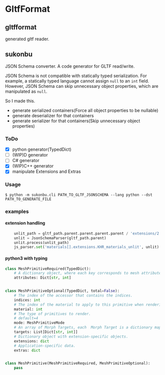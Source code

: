 # GltfFormat

## gltfformat

generated gltf reader.

## sukonbu

JSON Schema converter.
A code generator for GLTF read/write.

JSON Schema is not compatible with statically typed serialization.
For example, a statically typed language cannot assign `null` to an `int` field.
However, JSON Schema can skip unnecessary object properties, which are manipulated as `null`.

So I made this.

* generate serialized containers(Force all object properties to be nullable)
* generate deserializer for that containers
* generate serializer for that containers(Skip unnecessary object properties)

### ToDo

* [x] python generator(TypedDict)
* [ ] (WIP)D generator
* [ ] C# generator
* [x] (WIP)C++ generator
* [x] manipulate Extensions and Extras

### Usage

```
$ python -m sukonbu.cli PATH_TO_GLTF_JSONSCHEMA --lang python --dst PATH_TO_GENERATE_FILE
```

### examples

#### extension handling

```py
    unlit_path = gltf_path.parent.parent.parent.parent / 'extensions/2.0/Khronos/KHR_materials_unlit/schema/gltf.KHR_materials_unlit.schema.json'
    unlit = JsonSchemaParser(gltf_path.parent)
    unlit.process(unlit_path)
    js_parser.set('materials[].extensions.KHR_materials_unlit', unlit)
```

#### python3 with typing

```py
class MeshPrimitiveRequired(TypedDict):
    # A dictionary object, where each key corresponds to mesh attribute semantic and each value is the index of the accessor containing attribute's data.
    attributes: Dict[str, int]


class MeshPrimitiveOptional(TypedDict, total=False):
    # The index of the accessor that contains the indices.
    indices: int
    # The index of the material to apply to this primitive when rendering.
    material: int
    # The type of primitives to render.
    # default=4
    mode: MeshPrimitiveMode
    # An array of Morph Targets, each  Morph Target is a dictionary mapping attributes (only `POSITION`, `NORMAL`, and `TANGENT` supported) to their deviations in the Morph Target.
    targets: List[Dict[str, int]]
    # Dictionary object with extension-specific objects.
    extensions: dict
    # Application-specific data.
    extras: dict


class MeshPrimitive(MeshPrimitiveRequired, MeshPrimitiveOptional):
    pass
```
